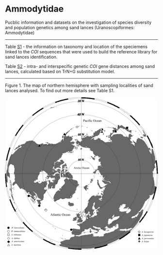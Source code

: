 # Ammodytidae
Pucblic information and datasets on the investigation of species diversity and population genetics among sand lances (Uranoscopiformes: Ammodytidae)

----

Table [S1](https://github.com/Sturcoal/Ammodytes/blob/master/Table%20S1.csv) - the information on taxonomy and location of the speciemens linked to the *COI* sequences that were used to build the reference library for sand lances identification.

Table [S2](https://github.com/Sturcoal/Ammodytes/blob/master/Table%20S2.csv) - intra- and interspecific genetic *COI* gene distances among sand lances, calculated based on TrN+G substitution model.

----

Figure 1. The map of northern hemisphere with sampling localities of sand lances analysed. To find out more details see Table S1.

![Sapmling locations of sand lances](https://github.com/Sturcoal/Ammodytes/blob/master/text50474-6-9_eng.png)



